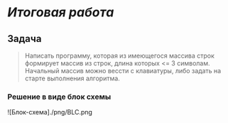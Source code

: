 # _Итоговая работа_ #

## Задача

>Написать программу, которая из имеющегося массива строк формирует массив из строк, длина которых <= 3 символам. 
Начальный массив можно вессти с клавиатуры, либо задать на старте выполнения алгоритма.


### Решение в виде блок схемы
![Блок-схема]./png/BLC.png
